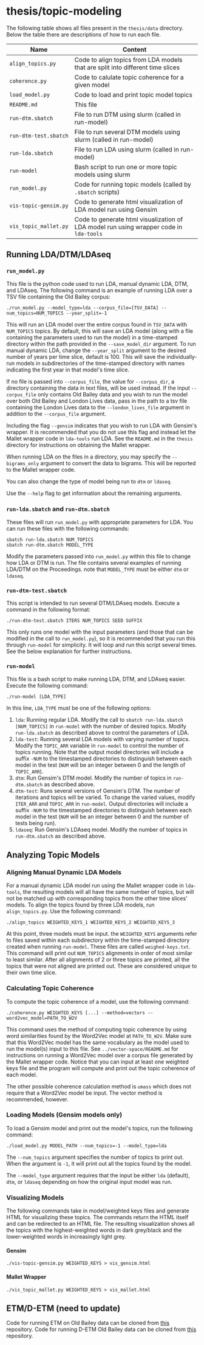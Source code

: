 # thesis/topic-modeling

The following table shows all files present in the `thesis/data` directory. Below the table there are descriptions of how to run each file.

Name | Content
-------|-------
`align_topics.py` | Code to align topics from LDA models that are split into different time slices
`coherence.py` | Code to calulate topic coherence for a given model
`load_model.py` | Code to load and print topic model topics
`README.md` | This file
`run-dtm.sbatch` | File to run DTM using slurm (called in run-model)
`run-dtm-test.sbatch` | File to run several DTM models using slurm (called in run-model)
`run-lda.sbatch` | File to run LDA using slurm (called in run-model)
`run-model` | Bash script to run one or more topic models using slurm
`run_model.py` | Code for running topic models (called by `.sbatch` scripts)
`vis-topic-gensim.py` | Code to generate html visualization of LDA model run using Gensim
`vis_topic_mallet.py` | Code to generate html visualization of LDA model run using wrapper code in `lda-tools`


## Running LDA/DTM/LDAseq

### `run_model.py`

This file is the python code used to run LDA, manual dynamic LDA, DTM, and LDAseq. The following command is an example of running LDA over a TSV file containing the Old Bailey corpus:

```
./run_model.py --model_type=lda --corpus_file=[TSV_DATA] --num_topics=NUM_TOPICS --year_split=-1
```

This will run an LDA model over the entire corpus found in `TSV_DATA` with `NUM_TOPICS` topics. By default, this will save an LDA model (along with a file containing the parameters used to run the model) in a time-stamped directory within the path provided in the `--save_model_dir` argument. To run manual dynamic LDA, change the `--year_split` argument to the desired number of years per time slice, default is 100. This will save the individually-run models in subdirectories of the time-stamped directory with names indicating the first year in that model's time slice. 

If no file is passed into `--corpus_file`, the value for `--corpus_dir`, a directory containing the data in text files, will be used instead. If the input `--corpus_file` only contains Old Bailey data and you wish to run the model over both Old Bailey and London Lives data, pass in the path to a tsv file containing the London Lives data to the `--london_lives_file` argument in addition to the `--corpus_file` argument.

Including the flag `--gensim` indicates that you wish to run LDA with Gensim's wrapper. It is recommended that you do not use this flag and instead let the Mallet wrapper code in `lda-tools` run LDA. See the `README.md` in the `thesis` directory for instructions on obtaining the Mallet wrapper.

When running LDA on the files in a directory, you may specify the `--bigrams_only` argument to convert the data to bigrams. This will be reported to the Mallet wrapper code. 

You can also change the type of model being run to `dtm` or `ldaseq`.

Use the `--help` flag to get information about the remaining arguments.

### `run-lda.sbatch` and `run-dtm.sbatch`

These files will run `run_model.py` with appropriate parameters for LDA. You can run these files with the following commands:
```
sbatch run-lda.sbatch NUM_TOPICS
sbatch run-dtm.sbatch MODEL_TYPE
```
Modify the parameters passed into `run_model.py` within this file to change how LDA or DTM is run. The file contains several examples of running LDA/DTM on the Proceedings. note that `MODEL_TYPE` must be either `dtm` or `ldaseq`.


### `run-dtm-test.sbatch`

This script is intended to run several DTM/LDAseq models. Execute a command in the following format:
```
./run-dtm-test.sbatch ITERS NUM_TOPICS SEED SUFFIX
```
This only runs one model with the input parameters (and those that can be modified in the call to `run_model.py`), so it is recommended that you run this through `run-model` for simplicity. It will loop and run this script several times. See the below explanation for further instructions.

### `run-model`

This file is a bash script to make running LDA, DTM, and LDAseq easier. Execute the following command:

```
./run-model [LDA_TYPE]
```

In this line, `LDA_TYPE` must be one of the following options:
1. `lda`: Running regular LDA. Modify the call to `sbatch run-lda.sbatch [NUM_TOPICS]` in `run-model` with the number of desired topics. Modify `run-lda.sbatch` as described above to control the parameters of LDA.
2. `lda-test`: Running several LDA models with varying number of topics. Modify the `TOPIC_ARR` variable in `run-model` to control the number of topics running. Note that the output model directories will include a suffix `-NUM` to the timestamped directories to distinguish between each model in the test (`NUM` will be an integer between 0 and the length of `TOPIC_ARR`).
3. `dtm`: Run Gensim's DTM model. Modify the number of topics in `run-dtm.sbatch` as described above.
4. `dtm-test`: Runs several versions of Gensim's DTM. The number of iterations and topics will be varied. To change the varied values, modify `ITER_ARR` and `TOPIC_ARR` in `run-model`. Output directories will include a suffix `-NUM` to the timestamped directories to distinguish between each model in the test  (`NUM` will be an integer between 0 and the number of tests being run).
5. `ldaseq`: Run Gensim's LDAseq model. Modify the number of topics in `run-dtm.sbatch` as described above.


## Analyzing Topic Models

### Aligning Manual Dynamic LDA Models

For a manual dynamic LDA model run using the Mallet wrapper code in `lda-tools`, the resulting models will all have the same number of topics, but will not be matched up with corresponding topics from the other time slices' models. To align the topics found by three LDA models, run `align_topics.py`. Use the following command:

```
./align_topics WEIGHTED_KEYS_1 WEIGHTED_KEYS_2 WEIGHTED_KEYS_3
```
At this point, three models must be input. the `WEIGHTED_KEYS` arguments refer to files saved within each subdirectory within the time-stamped directory created when running `run-model`. These files are called `weighed-keys.txt`. This command will print out `NUM_TOPICS` alignments in order of most similar to least similar. After all alignments of 2 or three topics are printed, all the topics that were not aligned are printed out. These are considered unique to their own time slice. 

### Calculating Topic Coherence

To compute the topic coherence of a model, use the following command:
```
./coherence.py WEIGHTED_KEYS [...] --method=vectors --word2vec_model=PATH_TO_W2V
```

This command uses the method of computing topic coherence by using word similarities found by the Word2Vec model at `PATH_TO_W2V`. Make sure that this Word2Vec model has the same vocabulary as the model used to run the model(s) input to this file. See `../vector-space/README.md` for instructions on running a Word2Vec model over a corpus file generated by the Mallet wrapper code. Notice that you can input at least one weighted keys file and the program will compute and print out the topic coherence of each model.

The other possible coherence calculation method is `umass` which does not require that a Word2Vec model be input. The vector method is recommended, however.

### Loading Models (Gensim models only)

To load a Gensim model and print out the model's topics, run the following command:

```
./load_model.py MODEL_PATH --num_topics=-1 --model_type=lda
```

The `--num_topics` argument specifies the number of topics to print out. When the argument is `-1`, it will print out all the topics found by the model. 

The `--model_type` argument requires that the input be either `lda` (default), `dtm`, or `ldaseq` depending on how the original input model was run.

### Visualizing Models

The following commands take in model/weighted keys files and generate HTML for visualizing these topics. The commands return the HTML itself and can be redirected to an HTML file. The resulting visualization shows all the topics with the highest-weighted words in dark grey/black and the lower-weighted words in increasingly light grey.

#### Gensim

```
./vis-topic-gensim.py WEIGHTED_KEYS > vis_gensim.html
```

#### Mallet Wrapper

```
./vis_topic_mallet.py WEIGHTED_KEYS > vis_mallet.html
```

## ETM/D-ETM (need to update)
Code for running ETM on Old Bailey data can be cloned from [this](https://github.com/charlottelambert/ETM) repository.
Code for running D-ETM Old Bailey data can be cloned from [this](https://github.com/charlottelambert/DETM) repository.
